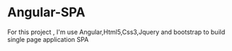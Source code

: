 # Angular-SPA
For this project , I'm use Angular,Html5,Css3,Jquery and bootstrap to build single page application SPA  
